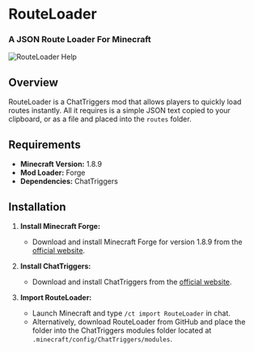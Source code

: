 # RouteLoader
### A JSON Route Loader For Minecraft
![RouteLoader Help](https://i.imgur.com/jvlAFXi.png)

## Overview

RouteLoader is a ChatTriggers mod that allows players to quickly load routes instantly. All it requires is a simple JSON text copied to your clipboard, or as a file and placed into the `routes` folder.

## Requirements

- **Minecraft Version:** 1.8.9
- **Mod Loader:** Forge
- **Dependencies:** ChatTriggers

## Installation

1. **Install Minecraft Forge:**
   - Download and install Minecraft Forge for version 1.8.9 from the [official website](https://files.minecraftforge.net/).

2. **Install ChatTriggers:**
   - Download and install ChatTriggers from the [official website](https://www.chattriggers.com/).

3. **Import RouteLoader:**
   - Launch Minecraft and type `/ct import RouteLoader` in chat.
   - Alternatively, download RouteLoader from GitHub and place the folder into the ChatTriggers modules folder located at `.minecraft/config/ChatTriggers/modules`.
